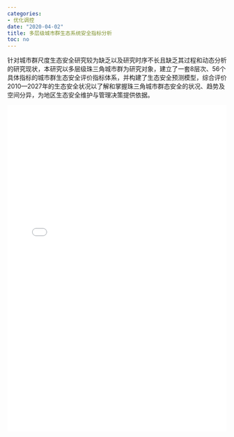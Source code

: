 ```yaml
---
categories:
- 优化调控
date: "2020-04-02"
title: 多层级城市群生态系统安全指标分析
toc: no
---
```


针对城市群尺度生态安全研究较为缺乏以及研究时序不长且缺乏其过程和动态分析的研究现状，本研究以多层级珠三角城市群为研究对象，建立了一套8层次、56个具体指标的城市群生态安全评价指标体系，并构建了生态安全预测模型，综合评价2010—2027年的生态安全状况以了解和掌握珠三角城市群态安全的状况、趋势及空间分异，为地区生态安全维护与管理决策提供依据。

<embed src="/post/optimize/2.3.1城市群生态系统安全指标分析.pdf" type="application/pdf" width="100%" height=750>

